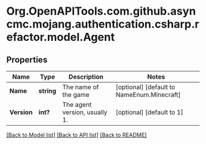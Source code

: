 # Org.OpenAPITools.com.github.asyncmc.mojang.authentication.csharp.refactor.model.Agent
## Properties

Name | Type | Description | Notes
------------ | ------------- | ------------- | -------------
**Name** | **string** | The name of the game | [optional] [default to NameEnum.Minecraft]
**Version** | **int?** | The agent version, usually 1. | [optional] [default to 1]

[[Back to Model list]](../README.md#documentation-for-models) [[Back to API list]](../README.md#documentation-for-api-endpoints) [[Back to README]](../README.md)

